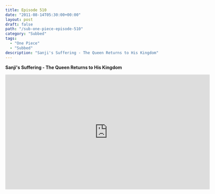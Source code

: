 ```yaml
---
title: Episode 510
date: "2011-08-14T05:30:00+00:00"
layout: post
draft: false
path: "/sub-one-piece-episode-510"
category: "Subbed"
tags:
  - "One Piece"
  - "Subbed"
description: "Sanji's Suffering - The Queen Returns to His Kingdom"
---
```


**Sanji's Suffering - The Queen Returns to His Kingdom**

<iframe width="640" height="360" src="https://www.rapidvideo.com/e/G6FRPF2DGE" frameborder="0" marginwidth=0 marginheight=0 scrolling=no allowfullscreen></iframe>

